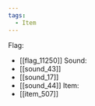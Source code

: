 ```yaml
---
tags:
  - Item
---
```

Flag:
- [[flag_11250]]
Sound:
- [[sound_43]]
- [[sound_17]]
- [[sound_44]]
Item:
- [[item_507]]

